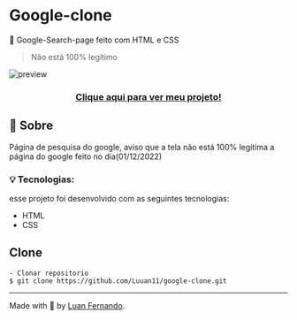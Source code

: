# Google-clone

📜 Google-Search-page feito com HTML e CSS
>Não está 100% legítimo

![preview](https://user-images.githubusercontent.com/79935555/201451197-800de4f4-1d06-47b8-973d-73991967b258.png)

### <p align="center"> <a href="https://luuan11.github.io/google-clone/">Clique aqui para ver meu projeto!</a> </p>

## 💬 Sobre
Página de pesquisa do google, aviso que a tela não está 100% legítima a página do google
feito no dia(01/12/2022)

### 💡 Tecnologias:

esse projeto foi desenvolvido com as seguintes tecnologias:

- HTML
- CSS

## Clone

    - Clonar repositorio 
    $ git clone https://github.com/Luuan11/google-clone.git

---
Made with 💜 by [Luan Fernando](https://www.linkedin.com/in/luan-fernando/).
